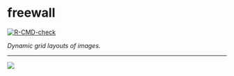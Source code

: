 # freewall

<!-- badges: start -->
[![R-CMD-check](https://github.com/stla/freewall/actions/workflows/R-CMD-check.yaml/badge.svg)](https://github.com/stla/freewall/actions/workflows/R-CMD-check.yaml)
<!-- badges: end -->

*Dynamic grid layouts of images.*

____

![](https://raw.githubusercontent.com/stla/freewall/main/inst/gif/freewall.gif)
